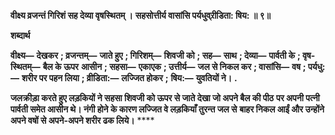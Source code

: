 **वीक्ष्य व्रजन्तं गिरिशं सह देव्या वृषस्थितम् ।** **सहसोत्तीर्य वासांसि पर्यधुव्र्रीडिता: षिय: ॥ ९॥** 

**शब्दार्थ** 

**वीक्ष्य—** **देखकर** **; व्रजन्तम्—** **जाते हुए** **; गिरिशम्—** **शिवजी को** **; सह—** **साथ** **; देव्या—** **पार्वती के** **; वृष-स्थितम्—** **बैल के ऊपर** **आसीन** **; सहसा—** **एकाएक** **; उत्तीर्य—** **जल से निकल कर** **; वासांसि—** **वष** **; पर्यधु:—** **शरीर पर पहन लिया** **; व्रीडिता:—** **लज्जित होकर** **;** **षिय:—** **युवतियों ने।** **.** 

**जलक्रीड़ा करते हुए लड़कियों ने सहसा शिवजी को ऊपर से जाते देखा जो अपने बैल की पीठ** **पर अपनी पत्नी पार्वती समेत आसीन थे। नंगी होने के कारण लज्जित वे लड़कियाँ तुरन्त जल से** **बाहर निकल आईं और उन्होंने अपने वषों से अपने-अपने शरीर ढक लिये।** **** 
